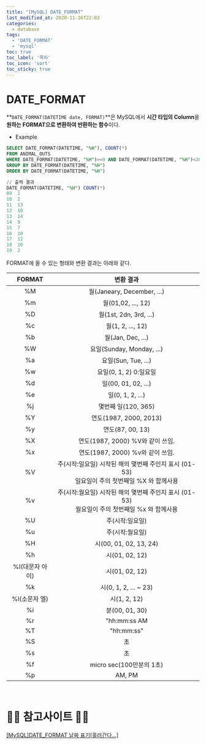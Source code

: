 ```yaml
---
title: "[MySQL] DATE_FORMAT"
last_modified_at: 2020-11-26T22:02
categories: 
  - database
tags: 
  - 'DATE_FORMAT' 
  - 'mysql'
toc: true
toc_label: '목차'
toc_icon: 'sort'
toc_sticky: true
---
```

# DATE_FORMAT

**`DATE_FORMAT(DATETIME date, FORMAT)`**은 MySQL에서 **시간 타입의 Column**을 **원하는 FORMAT으로 변환하여 반환하는 함수**이다.

- Example
```sql
SELECT DATE_FORMAT(DATETIME, "%H"), COUNT(*)
FROM ANIMAL_OUTS
WHERE DATE_FORMAT(DATETIME, "%H")>=9 AND DATE_FORMAT(DATETIME, "%H")<20
GROUP BY DATE_FORMAT(DATETIME, "%H")
ORDER BY DATE_FORMAT(DATETIME, "%H")

// 출력 결과
DATE_FORMAT(DATETIME, "%H")	COUNT(*)
09	1
10	2
11	13
12	10
13	14
14	9
15	7
16	10
17	12
18	16
19	2

```

FORMAT에 올 수 있는 형태와 변환 결과는 아래와 같다.

|FORMAT|변환 결과|
|:--:|:--:|
|%M|월(Janeary, December, ...)|
|%m|월(01,02, ..., 12)|
|%D |월(1st, 2dn, 3rd, ...)|
|%c|월(1, 2, ..., 12)  |
|%b |월(Jan, Dec, ...) |
|%W|요일(Sunday, Monday, ...)|
|%a |요일(Sun, Tue, ...)|
|%w |요일(0, 1, 2) 0:일요일 |
|%d |일(00, 01, 02, ...)  |
|%e|일(0, 1, 2, ...) |
|%j|몇번째 일(120, 365) |
|%Y |연도(1987, 2000, 2013)|
|%y|연도(87, 00, 13) |
|%X |연도(1987, 2000) %V와 같이 쓰임.|
|%x |연도(1987, 2000) %v와 같이 쓰임.|
|%V|주(시작:일요일) 시작된 해의 몇번째 주인지 표시 (01-53) <br> 일요일이 주의 첫번째일 %X 와 함께사용|
|%v|주(시작:월요일) 시작된 해의 몇번째 주인지 표시 (01-53) <br> 월요일이 주의 첫번째일 %x 와 함께사용|
|%U |주(시작:일요일)| 
|%u|주(시작:월요일) |
|%H |시(00, 01, 02, 13, 24) |
|%h |시(01, 02, 12)|
|%I(대문자 아이)|시(01, 02, 12)|
|%k|시(0, 1, 2, ... ~ 23)|
|%l(소문자 엘)|시(1, 2, 12) |
|%i |분(00, 01, 30) |
|%r|"hh:mm:ss AM|PM" |
|%T |"hh:mm:ss" |
|%S|초 |
|%s |초 |
|%f|micro sec(100만분의 1초)|
|%p|AM, PM |


<br>

# 🙆‍♂️ 참고사이트 🙇‍♂️

[[MySQL]DATE_FORMAT 날짜 표기[흘러간다...]](https://j07051.tistory.com/606)

[]()

[]()

[]()

[]()

[]()